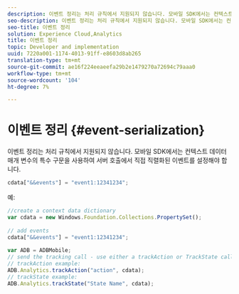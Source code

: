```yaml
---
description: 이벤트 정리는 처리 규칙에서 지원되지 않습니다. 모바일 SDK에서는 컨텍스트 데이터 매개 변수 내의 특수 구문을 사용하여 서버 호출에서 직접 직렬화된 이벤트를 설정해야 합니다.
seo-description: 이벤트 정리는 처리 규칙에서 지원되지 않습니다. 모바일 SDK에서는 컨텍스트 데이터 매개 변수 내의 특수 구문을 사용하여 서버 호출에서 직접 직렬화된 이벤트를 설정해야 합니다.
seo-title: 이벤트 정리
solution: Experience Cloud,Analytics
title: 이벤트 정리
topic: Developer and implementation
uuid: 7220a001-1174-4013-91ff-e8603d8ab265
translation-type: tm+mt
source-git-commit: ae16f224eeaeefa29b2e1479270a72694c79aaa0
workflow-type: tm+mt
source-wordcount: '104'
ht-degree: 7%

---
```



# 이벤트 정리 {#event-serialization}

이벤트 정리는 처리 규칙에서 지원되지 않습니다. 모바일 SDK에서는 컨텍스트 데이터 매개 변수의 특수 구문을 사용하여 서버 호출에서 직접 직렬화된 이벤트를 설정해야 합니다.

```js
cdata["&&events"] = "event1:12341234";
```

예:

```js
//create a context data dictionary 
var cdata = new Windows.Foundation.Collections.PropertySet(); 
 
// add events 
cdata["&&events"] = "event1:12341234"; 
 
var ADB = ADBMobile; 
// send the tracking call - use either a trackAction or TrackState call. 
// trackAction example: 
ADB.Analytics.trackAction("action", cdata); 
// trackState example: 
ADB.Analytics.trackState("State Name", cdata);
```

